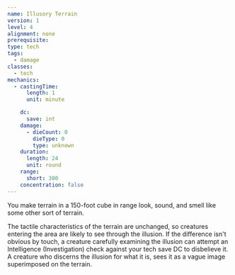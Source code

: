 ```yaml
---
name: Illusory Terrain
version: 1
level: 4
alignment: none
prerequisite: 
type: tech
tags:
  - damage
classes:
  - tech
mechanics:
  - castingTime:
      length: 1
      unit: minute

    dc:
      save: int
    damage:
      - dieCount: 0
        dieType: 0
        type: unknown
    duration:
      length: 24
      unit: round
    range:
      short: 300
    concentration: false
---
```

You make terrain in a 150-foot cube in range look, sound, and smell like some other sort of terrain. 

The tactile characteristics of the terrain are unchanged, so creatures entering the area are likely to see through the illusion. If the difference isn't obvious by touch, a creature carefully examining the illusion can attempt an Intelligence (Investigation) check against your tech save DC to disbelieve it. A creature who discerns the illusion for what it is, sees it as a vague image superimposed on the terrain.
    